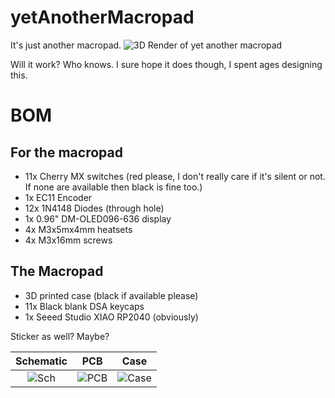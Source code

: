 # yetAnotherMacropad
It's just another macropad.
![3D Render of yet another macropad](https://cdn.hack.pet/slackcdn/8f053ea1a3a229be13a27c6b0170c717.png)

Will it work? Who knows. I sure hope it does though, I spent ages designing this.

# BOM
## For the macropad
- 11x Cherry MX switches (red please, I don't really care if it's silent or not. If none are available then black is fine too.)
- 1x EC11 Encoder
- 12x 1N4148 Diodes (through hole)
- 1x 0.96" DM-OLED096-636 display
- 4x M3x5mx4mm heatsets
- 4x M3x16mm screws
## The Macropad
- 3D printed case (black if available please)
- 11x Black blank DSA keycaps
- 1x Seeed Studio XIAO RP2040 (obviously)

Sticker as well? Maybe?


Schematic            |  PCB         |   Case
:-------------------------:|:-------------------------:|:-------------------------:|
![Sch](https://cdn.hack.pet/slackcdn/5c1a3dee1f8d73f11ced04bafacdad60.png)  |   ![PCB](https://cdn.hackclubber.dev/slackcdn/52ea10b682c07746975c46e222bb0049.png)   |   ![Case](https://cdn.hack.pet/slackcdn/8f053ea1a3a229be13a27c6b0170c717.png)